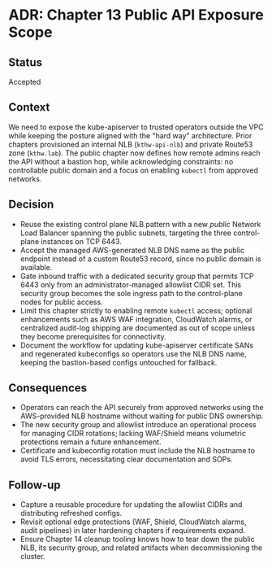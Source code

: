 # ADR: Chapter 13 Public API Exposure Scope

## Status
Accepted

## Context
We need to expose the kube-apiserver to trusted operators outside the VPC while keeping the posture aligned with the "hard way" architecture. Prior chapters provisioned an internal NLB (`kthw-api-nlb`) and private Route53 zone (`kthw.lab`). The public chapter now defines how remote admins reach the API without a bastion hop, while acknowledging constraints: no controllable public domain and a focus on enabling `kubectl` from approved networks.

## Decision
- Reuse the existing control plane NLB pattern with a new *public* Network Load Balancer spanning the public subnets, targeting the three control-plane instances on TCP 6443.
- Accept the managed AWS-generated NLB DNS name as the public endpoint instead of a custom Route53 record, since no public domain is available.
- Gate inbound traffic with a dedicated security group that permits TCP 6443 only from an administrator-managed allowlist CIDR set. This security group becomes the sole ingress path to the control-plane nodes for public access.
- Limit this chapter strictly to enabling remote `kubectl` access; optional enhancements such as AWS WAF integration, CloudWatch alarms, or centralized audit-log shipping are documented as out of scope unless they become prerequisites for connectivity.
- Document the workflow for updating kube-apiserver certificate SANs and regenerated kubeconfigs so operators use the NLB DNS name, keeping the bastion-based configs untouched for fallback.

## Consequences
- Operators can reach the API securely from approved networks using the AWS-provided NLB hostname without waiting for public DNS ownership.
- The new security group and allowlist introduce an operational process for managing CIDR rotations; lacking WAF/Shield means volumetric protections remain a future enhancement.
- Certificate and kubeconfig rotation must include the NLB hostname to avoid TLS errors, necessitating clear documentation and SOPs.

## Follow-up
- Capture a reusable procedure for updating the allowlist CIDRs and distributing refreshed configs.
- Revisit optional edge protections (WAF, Shield, CloudWatch alarms, audit pipelines) in later hardening chapters if requirements expand.
- Ensure Chapter 14 cleanup tooling knows how to tear down the public NLB, its security group, and related artifacts when decommissioning the cluster.
